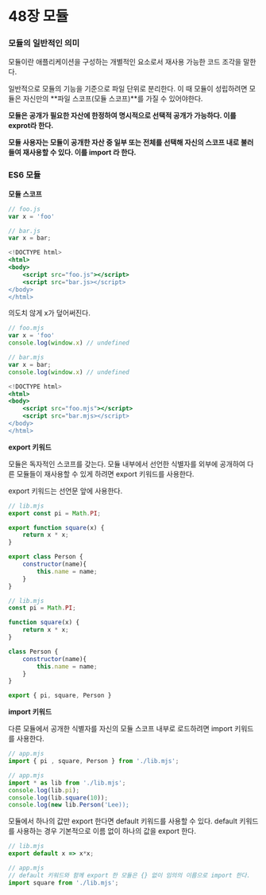 # 48장 모듈

### 모듈의 일반적인 의미

모듈이란 애플리케이션을 구성하는 개별적인 요소로서 재사용 가능한 코드 조각을 말한다.

일반적으로 모듈의 기능을 기준으로 파일 단위로 분리한다. 이 때 모듈이 성립하려면 모듈은 자신만의 **파일 스코프(모듈 스코프)**를 가질 수 있어야한다.

**모듈은 공개가 필요한 자산에 한정하여 명시적으로 선택적 공개가 가능하다. 이를 exprot라 한다.**

**모듈 사용자는 모듈이 공개한 자산 중 일부 또는 전체를 선택해 자신의 스코프 내로 불러들여 재사용할 수 있다. 이를 import 라 한다.**

### ES6 모듈

**모듈 스코프**

```jsx
// foo.js
var x = 'foo'
```

```jsx
// bar.js
var x = bar;
```

```jsx
<!DOCTYPE html>
<html>
<body>
	<script src="foo.js"></script>
	<script src="bar.js></script>
</body>
</html>
```

의도치 않게 x가 덮어써진다.

```jsx
// foo.mjs
var x = 'foo'
console.log(window.x) // undefined
```

```jsx
// bar.mjs
var x = bar;
console.log(window.x) // undefined
```

```jsx
<!DOCTYPE html>
<html>
<body>
	<script src="foo.mjs"></script>
	<script src="bar.mjs></script>
</body>
</html>
```

**export 키워드**

모듈은 독자적인 스코프를 갖는다. 모듈 내부에서 선언한 식별자를 외부에 공개하여 다른 모듈들이 재사용할 수 있게 하려면 export 키워드를 사용한다.

export 키워드는 선언문 앞에 사용한다.

```jsx
// lib.mjs
export const pi = Math.PI;

export function square(x) {
	return x * x;
}

export class Person {
	constructor(name){
		this.name = name;
	}
}
```

```jsx
// lib.mjs
const pi = Math.PI;

function square(x) {
	return x * x;
}

class Person {
	constructor(name){
		this.name = name;
	}
}

export { pi, square, Person }
```

**import 키워드**

다른 모듈에서 공개한 식별자를 자신의 모듈 스코프 내부로 로드하려면 import 키워드를 사용한다.

```jsx
// app.mjs
import { pi , square, Person } from './lib.mjs';
```

```jsx
// app.mjs
import * as lib from './lib.mjs';
console.log(lib.pi);
console.log(lib.square(10));
console.log(new lib.Person('Lee));
```

모듈에서 하나의 값만 export 한다면 default 키워드를 사용할 수 있다. default 키워드를 사용하는 경우 기본적으로 이름 없이 하나의 값을 export 한다.

```jsx
// lib.mjs
export default x => x*x;

// app.mjs
// default 키워드와 함께 export 한 모듈은 {} 없이 임의의 이름으로 import 한다. 
import square from './lib.mjs';
```
